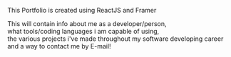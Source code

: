 This Portfolio is created using ReactJS and Framer

This will contain info about me as a developer/person, <br>
what tools/coding languages i am capable of using, <br>
the various projects i've made throughout my software developing career <br>
and a way to contact me by E-mail!
